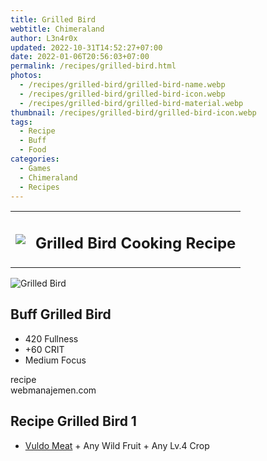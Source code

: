 ```yaml
---
title: Grilled Bird
webtitle: Chimeraland
author: L3n4r0x
updated: 2022-10-31T14:52:27+07:00
date: 2022-01-06T20:56:03+07:00
permalink: /recipes/grilled-bird.html
photos:
  - /recipes/grilled-bird/grilled-bird-name.webp
  - /recipes/grilled-bird/grilled-bird-icon.webp
  - /recipes/grilled-bird/grilled-bird-material.webp
thumbnail: /recipes/grilled-bird/grilled-bird-icon.webp
tags:
  - Recipe
  - Buff
  - Food
categories:
  - Games
  - Chimeraland
  - Recipes
---
```


<section id="bootstrap-wrapper"><link rel="stylesheet" href="https://cdn.statically.io/gh/dimaslanjaka/Web-Manajemen/40ac3225/css/bootstrap-4.5-wrapper.css"/><div class="row mb-2"><div class="col-md-12 mb-2"><table class="table" id="post-info"><tbody><tr><td><img class="d-inline-block me-2" src="/chimeraland/recipes/grilled-bird/grilled-bird-icon.webp" width="auto" height="auto"/></td><td><h1 class="fs-5">Grilled Bird Cooking Recipe</h1></td></tr></tbody></table></div></div><div class="card mb-2"><div class="row g-0"><div class="col-sm-4 position-relative mb-2"><img src="/chimeraland/recipes/grilled-bird/grilled-bird-material.webp" class="card-img fit-cover w-100 h-100" alt="Grilled Bird" data-fancybox="true"/></div><div class="col-sm-8 mb-2"><div class="card-body"><h2 class="card-title fs-5">Buff Grilled Bird</h2><div class="card-text"><ul><li>420 Fullness</li><li>+60 CRIT</li><li>Medium Focus</li></ul></div><span class="badge rounded-pill bg-dark">recipe</span></div><div class="card-footer text-end text-muted">webmanajemen.com</div></div></div></div><div class="row mb-2"><div class="col-12 col-lg-6 recipe-item mb-2"><div class="card"><div class="card-body"><h2 class="card-title fs-5">Recipe Grilled Bird 1</h2><div class="card-text"><ul><li><a class="text-decoration-none" href="/chimeraland/materials/vuldo-meat.html">Vuldo Meat</a><span> + </span>Any Wild Fruit<span> + </span>Any Lv.4 Crop</li></ul></div></div></div></div></div></section>